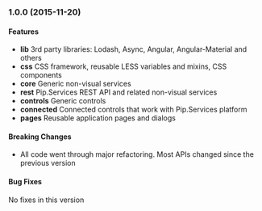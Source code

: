 <a name="1.0.0"></a>
### 1.0.0 (2015-11-20)

#### Features
* **lib** 3rd party libraries: Lodash, Async, Angular, Angular-Material and others
* **css** CSS framework, reusable LESS variables and mixins, CSS components 
* **core** Generic non-visual services
* **rest** Pip.Services REST API and related non-visual services
* **controls** Generic controls 
* **connected** Connected controls that work with Pip.Services platform
* **pages** Reusable application pages and dialogs  

#### Breaking Changes
* All code went through major refactoring. Most APIs changed since the previous version

#### Bug Fixes
No fixes in this version 
